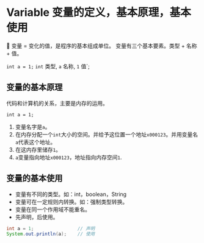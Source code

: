 # Variable 变量的定义，基本原理，基本使用

📌 变量 = 变化的值，是程序的基本组成单位。
变量有三个基本要素。类型 + 名称 + 值。

`int a = 1;` `int` 类型, `a` 名称, `1` 值`;

## 变量的基本原理

代码和计算机的关系，主要是内存的运用。

`int a = 1;`

1. 变量名字是`a`。
2. 在内存分配一个`int`大小的空间。并给予这位置一个地址`x000123`。并用变量名`a`代表这个地址。
3. 在这内存里储存`1`。 
4. `a`变量指向地址`x000123`，地址指向内存空间`1`.

## 变量的基本使用

- 变量有不同的类型。如：int，boolean，String
- 变量可在一定规则内转换。如：强制类型转换。
- 变量在同一个作用域不能重名。
- 先声明，后使用。

```java
int a = 1;                // 声明
System.out.println(a);    // 使用
```